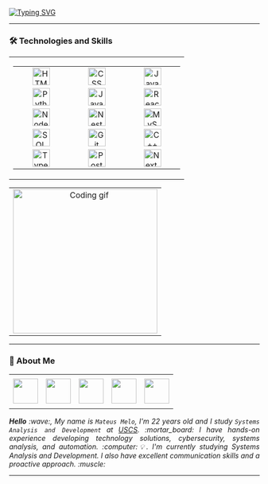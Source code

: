 <a href="https://git.io/typing-svg"><img src="https://readme-typing-svg.demolab.com?font=Michroma&size=40&pause=1000&color=FFFFFF&background=174373&center=true&vCenter=true&width=1000&height=80&lines=Hey%2C+have+to+glad+you+here.;+I'm+Mateus+Melo!+%F0%9F%91%A8%F0%9F%8F%BB%E2%80%8D%F0%9F%92%BB" alt="Typing SVG" /></a>

---

### 🛠️ Technologies and Skills

<div align="center">

<table>
<tr>
<td>
<table>
<tr>
<td align="center" width="96">
<img src="https://cdn.jsdelivr.net/gh/devicons/devicon@latest/icons/html5/html5-original.svg" width="35" alt="HTML" />
</td>
<td align="center" width="96">
<img src="https://cdn.jsdelivr.net/gh/devicons/devicon@latest/icons/css3/css3-original.svg" width="35" alt="CSS" />
</td>
<td align="center" width="96">
<img src="https://cdn.jsdelivr.net/gh/devicons/devicon@latest/icons/javascript/javascript-original.svg" width="35" alt="JavaScript" />
</td>
</td>
</tr>

<tr>
<td align="center">
<img src="https://cdn.jsdelivr.net/gh/devicons/devicon@latest/icons/python/python-original.svg" width="35" alt="Python" />
</td>
<td align="center">
<img src="https://cdn.jsdelivr.net/gh/devicons/devicon@latest/icons/java/java-original.svg" width="35" alt="Java" />
</td>
<td align="center">
<img src="https://cdn.jsdelivr.net/gh/devicons/devicon@latest/icons/react/react-original.svg" width="35" alt="React" />
</td>
</tr>

<tr>
<td align="center">
<img src="https://cdn.jsdelivr.net/gh/devicons/devicon@latest/icons/nodejs/nodejs-original.svg" width="35" alt="Node.js" />
</td>
<td align="center">
<img src="https://cdn.jsdelivr.net/gh/devicons/devicon@latest/icons/nestjs/nestjs-original.svg" width="35" alt="NestJS" />
</td>
<td align="center">
<img src="https://cdn.jsdelivr.net/gh/devicons/devicon@latest/icons/mysql/mysql-original.svg" width="35" alt="MySQL" />
</td>
</tr>

<tr>
<td align="center">
<img src="https://cdn.jsdelivr.net/gh/devicons/devicon@latest/icons/microsoftsqlserver/microsoftsqlserver-original.svg" width="35" alt="SQL Server" />
</td>
<td align="center">
<img src="https://cdn.jsdelivr.net/gh/devicons/devicon@latest/icons/git/git-original.svg" width="35" alt="Git" />
</td>
<td align="center">
<img src="https://cdn.jsdelivr.net/gh/devicons/devicon@latest/icons/cplusplus/cplusplus-original.svg" width="35" alt="C++" />
</td>
</tr>

<td align="center" width="96">
<img src="https://cdn.jsdelivr.net/gh/devicons/devicon@latest/icons/typescript/typescript-original.svg" width="35" alt="TypeScript" />
</td>
<td align="center">
<img src="https://cdn.jsdelivr.net/gh/devicons/devicon@latest/icons/postgresql/postgresql-original.svg" width="35" alt="PostgreSQL" />
</td>
<td align="center">
<img src="https://cdn.jsdelivr.net/gh/devicons/devicon@latest/icons/nextjs/nextjs-original.svg" width="35" alt="Next.js" />
</td>
</tr>
</table>

</td>

<table>
<!-- Coluna do GIF -->
<td align="center">
<img src="https://github.com/user-attachments/assets/672ba84c-dcd6-4f4f-886e-0bf2a1b300b8" width="290" alt="Coding gif"/>
</td>
</tr>
</table>

</div>


---

### 🎯 About Me

<div align="center">
<table>
<tr>
 <td align="center" colspan="11"></td>
</tr> 
<tr>
<td><a href="https://github.com/Mateusmelo-C" target="_blank"><img src="https://joaopauloaramuni.github.io/image/github5.png?raw=true" width="50px" height="50px"/></a>
</td>
<td><a href="mailto:mateusmelo.info@gmail.com" target="_blank"><img src="https://joaopauloaramuni.github.io/image/gmail3.png?raw=true" width="50px" height="50px"/></a>
</td>
<td><a href="https://wa.me/5511993646970" target="_blank"><img src="https://joaopauloaramuni.github.io/image/wpp2.png?raw=true" width="50px" height="50px"/></a>
</td>
<td><a href="https://www.instagram.com/mateusprogrid" target="_blank"><img src="https://joaopauloaramuni.github.io/image/insta2.png?raw=true" width="50px" height="50px"/></a>
</td>
<td><a href="https://www.linkedin.com/in/mateus-melo-746818364" target="_blank"><img src="https://joaopauloaramuni.github.io/image/linkedin2.png?raw=true" width="50px" height="50px"/></a>
</td>
<!--<td><a href="https://slack.com/app_redirect?channel=UVD9N6VCL"><img src="https://joaopauloaramuni.github.io/image/slack.png?raw=true" width="50px" height="50px"/></a>
</td>-->
</tr>
<tr>
 <td align="center" colspan="11"></td>
</tr> 
</table>

</div>
<div align="justify">
<i><b>Hello</b> :wave:, My name is <code>Mateus Melo</code>, I'm 22 years old and I study <code>Systems Analysis and Development</code> at <a href="https://uscs.edu.br/" target="_blank">USCS</a>. :mortar_board:  
I have hands-on experience developing technology solutions, cybersecurity, systems analysis, and automation. :computer:💡. I'm currently studying Systems Analysis and Development. I also have excellent communication skills and a proactive approach. :muscle:</i>
</div>

---
